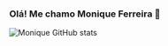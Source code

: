 ### Olá! Me chamo Monique Ferreira 💜


![Monique GitHub stats](https://github-readme-stats.vercel.app/api?username=MoniqueFerreira&show_icons=true&theme=radical)





